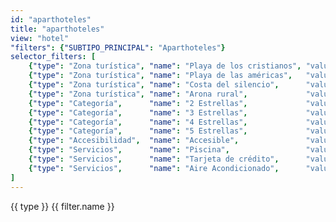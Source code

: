 ```yaml
---
id: "aparthoteles"
title: "aparthoteles"
view: "hotel"
"filters": {"SUBTIPO_PRINCIPAL": "Aparthoteles"}
selector_filters: [
    {"type": "Zona turística", "name": "Playa de los cristianos", "value":{"VALORESINDICADORESLISTA": regexp("/.*Playa de Los Cristianos.*/")}            },
    {"type": "Zona turística", "name": "Playa de las américas",   "value":{"VALORESINDICADORESLISTA": regexp("/.*Playa de Las Américas.*/")}              },
    {"type": "Zona turística", "name": "Costa del silencio",      "value":{"VALORESINDICADORESLISTA": regexp("/.*Costa del Silencio.*/")}                 },
    {"type": "Zona turística", "name": "Arona rural",             "value":{"VALORESINDICADORESLISTA": regexp("/.*Arona Rural.*/")}                        },
    {"type": "Categoría",      "name": "2 Estrellas",             "value":{"VALORESINDICADORESLISTA": regexp("/.*2 estrellas.*/")}                        },
    {"type": "Categoría",      "name": "3 Estrellas",             "value":{"VALORESINDICADORESLISTA": regexp("/.*3 estrellas.*/")}                        },
    {"type": "Categoría",      "name": "4 Estrellas",             "value":{"VALORESINDICADORESLISTA": regexp("/.*4 estrellas.*/")}                        },
    {"type": "Categoría",      "name": "5 Estrellas",             "value":{"VALORESINDICADORESLISTA": regexp("/.*5 estrellas.*/")}                        },
    {"type": "Accesibilidad",  "name": "Accesible",               "value":{"VALORESINDICADORESLISTA": regexp("/.*Accesible.*/")}                          },
    {"type": "Servicios",      "name": "Piscina",                 "value":{"VALORESINDICADORESLISTA": regexp("/.*Piscina.*/")}                            },
    {"type": "Servicios",      "name": "Tarjeta de crédito",      "value":{"VALORESINDICADORESLISTA": regexp("/.*Admite pago por tarjeta de crédito.*/")} },
    {"type": "Servicios",      "name": "Aire Acondicionado",      "value":{"VALORESINDICADORESLISTA": regexp("/.*Aire Acondicionado.*/")}                 }
]
---
```

<app-tab-bar></app-tab-bar>
<app-paginator-browser>
    <div flex="100" layout="row" layout-wrap layout-align="center">
        <md-menu ng-repeat="(type, filters) in node.selector_filters | groupBy: 'type'">
            <md-button ng-click="$mdMenu.open($event)">{{ type }}</md-button>
            <md-menu-content width="4">
                <md-menu-item ng-repeat="filter in filters">
                    <md-button ng-class="{'md-primary': filter.active}" ng-click="toggle_filter('$and', filter.value); filter.active = !filter.active" ng-init="filter.active = filter.active === undefined ? false : filter.active">{{ filter.name }}</md-button>
                </md-menu-item>
            </md-menu-content>
        </md-menu>
    </div>
    <div flex="100" flex-gt-sm="50" ng-class="{'end': $last}" ng-repeat="card in elements()">
        <app-card-standard item="card" prefix="node.href"></app-card-standard>
    </div>
</app-paginator-browser>

